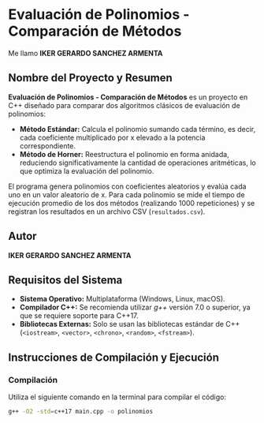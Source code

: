 # Evaluación de Polinomios - Comparación de Métodos

Me llamo **IKER GERARDO SANCHEZ ARMENTA**

## Nombre del Proyecto y Resumen

**Evaluación de Polinomios - Comparación de Métodos** es un proyecto en C++ diseñado para comparar dos algoritmos clásicos de evaluación de polinomios:

- **Método Estándar:** Calcula el polinomio sumando cada término, es decir, cada coeficiente multiplicado por x elevado a la potencia correspondiente.
- **Método de Horner:** Reestructura el polinomio en forma anidada, reduciendo significativamente la cantidad de operaciones aritméticas, lo que optimiza la evaluación del polinomio.

El programa genera polinomios con coeficientes aleatorios y evalúa cada uno en un valor aleatorio de x. Para cada polinomio se mide el tiempo de ejecución promedio de los dos métodos (realizando 1000 repeticiones) y se registran los resultados en un archivo CSV (`resultados.csv`).

## Autor

**IKER GERARDO SANCHEZ ARMENTA**

## Requisitos del Sistema

- **Sistema Operativo:** Multiplataforma (Windows, Linux, macOS).
- **Compilador C++:** Se recomienda utilizar *g++* versión 7.0 o superior, ya que se requiere soporte para C++17.
- **Bibliotecas Externas:** Solo se usan las bibliotecas estándar de C++ (`<iostream>`, `<vector>`, `<chrono>`, `<random>`, `<fstream>`).

## Instrucciones de Compilación y Ejecución

### Compilación

Utiliza el siguiente comando en la terminal para compilar el código:

```bash
g++ -O2 -std=c++17 main.cpp -o polinomios
